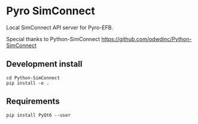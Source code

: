 # Pyro SimConnect

Local SimConnect API server for Pyro-EFB. 

Special thanks to Python-SimConnect
https://github.com/odwdinc/Python-SimConnect


## Development install

```
cd Python-SimConnect
pip install -e .
```

## Requirements

`pip install PyQt6 --user`